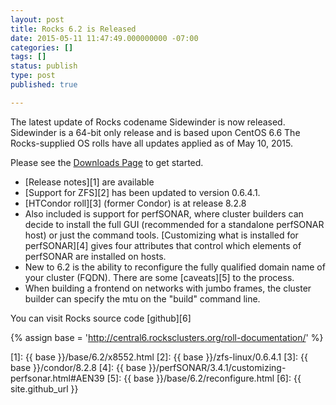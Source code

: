 ```yaml
---
layout: post
title: Rocks 6.2 is Released
date: 2015-05-11 11:47:49.000000000 -07:00
categories: []
tags: []
status: publish
type: post
published: true

---
```


The latest update of Rocks codename Sidewinder is now released. Sidewinder is
a 64-bit only release and is based upon CentOS 6.6   The Rocks-supplied OS
rolls have all updates applied as of May 10, 2015.

Please see the  <a href="/downloads.html">Downloads Page</a> to get started.

* [Release notes][1] are available
* [Support for ZFS][2] has been updated to version 0.6.4.1.
* [HTCondor roll][3] (former Condor) is at release 8.2.8
* Also included is support for perfSONAR, where cluster builders can decide to
  install the full GUI (recommended for a standalone perfSONAR host) or just the
  command tools. [Customizing what is installed for perfSONAR][4] gives four
  attributes that control which elements of perfSONAR are installed on hosts.
* New to 6.2 is the ability to reconfigure the fully qualified domain name of
  your cluster (FQDN). There are some [caveats][5] to the process.
* When building a frontend on networks with jumbo frames, the cluster builder
  can specify the mtu on the "build" command line.

You can visit Rocks source code [github][6]

{% assign base = 'http://central6.rocksclusters.org/roll-documentation/' %}

[1]: {{ base }}/base/6.2/x8552.html
[2]: {{ base }}/zfs-linux/0.6.4.1
[3]: {{ base }}/condor/8.2.8
[4]: {{ base }}/perfSONAR/3.4.1/customizing-perfsonar.html#AEN39
[5]: {{ base }}/base/6.2/reconfigure.html
[6]: {{ site.github_url }}
